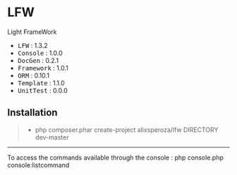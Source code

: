 # LFW
Light FrameWork

 - <kbd>LFW</kbd> : 1.3.2
 - <kbd>Console</kbd> : 1.0.0
 - <kbd>DocGen</kbd> : 0.2.1
 - <kbd>Framework</kbd> : 1.0.1
 - <kbd>ORM</kbd> : 0.10.1
 - <kbd>Template</kbd> : 1.1.0
 - <kbd>UnitTest</kbd> : 0.0.0

Installation
----------

> - php composer.phar create-project alixsperoza/lfw DIRECTORY dev-master

----------

To access the commands available through the console : php console.php console:listcommand